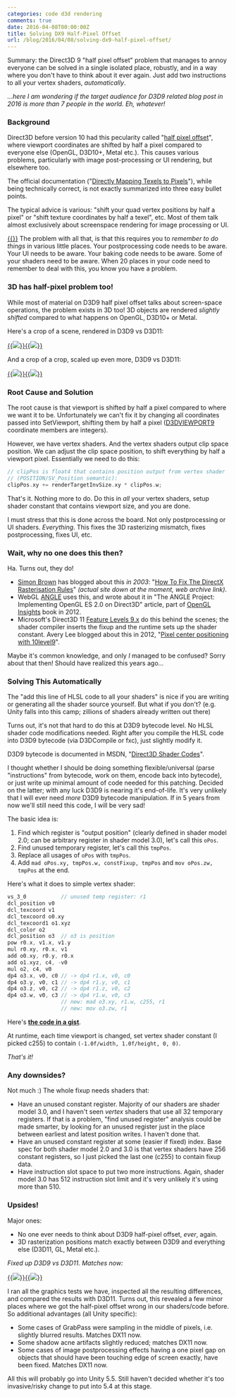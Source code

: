 ```yaml
---
categories: code d3d rendering
comments: true
date: 2016-04-08T00:00:00Z
title: Solving DX9 Half-Pixel Offset
url: /blog/2016/04/08/solving-dx9-half-pixel-offset/
---
```


Summary: the Direct3D 9 "half pixel offset" problem that manages to annoy everyone can be
solved in a single isolated place, robustly, and in a way where you don't have to think about it
ever again. Just add two instructions to all your vertex shaders, *automatically*.

*...here I am wondering if the target audience for D3D9 related blog post in 2016 is more than
7 people in the world. Eh, whatever!*



### Background

Direct3D before version 10 had this pecularity called "[half pixel offset](https://www.google.com/search?q=half%20pixel%20offset)", where viewport coordinates are shifted by half a pixel compared
to everyone else (OpenGL, D3D10+, Metal etc.). This causes various problems, particularly with
image post-processing or UI rendering, but elsewhere too.

The official documentation ("[Directly Mapping Texels to Pixels](https://msdn.microsoft.com/en-us/library/windows/desktop/bb219690.aspx)"),
while being technically correct, is not exactly summarized into three easy bullet points.

The typical advice is various: "shift your quad vertex positions by half a pixel" or "shift texture
coordinates by half a texel", etc. Most of them talk almost exclusively about screenspace
rendering for image processing or UI.

[{{<imgright src="/img/blog/2016-04/halfpixel-CodeRemoval.png" width="200">}}](/img/blog/2016-04/halfpixel-CodeRemoval.png)
The problem with all that, is that this requires you to *remember to do things* in various little places.
Your postprocessing code needs to be aware. Your UI needs to be aware. Your baking code needs to be aware.
Some of your shaders need to be aware. When 20 places in your code need to remember to deal with this, you
know you have a problem.



### 3D has half-pixel problem too!

While most of material on D3D9 half pixel offset talks about screen-space operations, the problem exists in 3D
too! 3D objects are rendered *slightly shifted* compared to what happens on OpenGL, D3D10+ or Metal.

Here's a crop of a scene, rendered in D3D9 vs D3D11:

[{{<img src="/img/blog/2016-04/halfpixel-Full-dx9.png">}}](/img/blog/2016-04/halfpixel-Full-dx9.png)[{{<img src="/img/blog/2016-04/halfpixel-Full-dx11.png">}}](/img/blog/2016-04/halfpixel-Full-dx11.png)

And a crop of a crop, scaled up even more, D3D9 vs D3D11:

[{{<img src="/img/blog/2016-04/halfpixel-Crop-dx9.png">}}](/img/blog/2016-04/halfpixel-Crop-dx9.png)[{{<img src="/img/blog/2016-04/halfpixel-Crop-dx11.png">}}](/img/blog/2016-04/halfpixel-Crop-dx11.png)



### Root Cause and Solution

The root cause is that viewport is shifted by half a pixel compared to where we want it to be. Unfortunately
we can't fix it by changing all coordinates passed into SetViewport, shifting them by half a pixel
([D3DVIEWPORT9](https://msdn.microsoft.com/en-us/library/windows/desktop/bb172632.aspx)
coordinate members are integers).

However, we have vertex shaders. And the vertex shaders output clip space position. We can adjust the clip space
position, to shift everything by half a viewport pixel. Essentially we need to do this:

``` c++
// clipPos is float4 that contains position output from vertex shader
// (POSITION/SV_Position semantic):
clipPos.xy += renderTargetInvSize.xy * clipPos.w;
```

That's it. Nothing more to do. Do this in *all* your vertex shaders, setup shader constant that contains
viewport size, and you are done.

I must stress that this is done across the board. Not only postprocessing or UI shaders. *Everything*. This
fixes the 3D rasterizing mismatch, fixes postprocessing, fixes UI, etc.



### Wait, why no one does this then?

Ha. Turns out, they do!

* [Simon Brown](https://twitter.com/sjb3d) has blogged about this *in 2003*:
  "[How To Fix The DirectX Rasterisation Rules](https://web.archive.org/web/20090812055103/http://www.sjbrown.co.uk/2003/05/01/fix-directx-rasterisation)"
  *(actual site down at the moment, web archive link)*.
* WebGL [ANGLE](https://github.com/google/angle) uses this, and wrote about it in "The ANGLE Project:
  Implementing OpenGL ES 2.0 on Direct3D" article, part of [OpenGL Insights](http://openglinsights.com/) book in 2012.
* Microsoft's Direct3D 11 [Feature Levels 9.x](https://msdn.microsoft.com/en-us/library/windows/desktop/ff476876.aspx)
  do this behind the scenes; the shader compiler inserts the fixup and the runtime sets up the shader constant.
  Avery Lee blogged about this in 2012, "[Pixel center positioning with 10level9](http://www.virtualdub.org/blog/pivot/entry.php?id=366)".

Maybe it's common knowledge, and only *I* managed to be confused? Sorry about that then! Should have realized
this years ago...



### Solving This Automatically

The "add this line of HLSL code to all your shaders" is nice if you are writing or generating all the shader
source yourself. But what if you don't? (e.g. Unity falls into this camp; zillions of shaders already
written out there)

Turns out, it's not that hard to do this at D3D9 bytecode level. No HLSL shader code modifications needed.
Right after you compile the HLSL code into D3D9 bytecode (via D3DCompile or fxc), just slightly modify it.

D3D9 bytecode is documented in MSDN, "[Direct3D Shader Codes](https://msdn.microsoft.com/en-us/library/windows/hardware/ff552891.aspx)".

I thought whether I should be doing something flexible/universal
(parse "instructions" from bytecode, work on them, encode back into bytecode), or just write up minimal
amount of code needed for this patching. Decided on the latter; with any luck D3D9 is nearing it's end-of-life.
It's very unlikely that I will ever need *more* D3D9 bytecode manipulation. If in 5 years from now we'll
still need this code, I will be very sad!

The basic idea is:

1. Find which register is "output position" (clearly defined in shader model 2.0; can be arbitrary
  register in shader model 3.0), let's call this `oPos`.
1. Find unused temporary register, let's call this `tmpPos`.
1. Replace all usages of `oPos` with `tmpPos`.
1. Add `mad oPos.xy, tmpPos.w, constFixup, tmpPos` and `mov oPos.zw, tmpPos` at the end.

Here's what it does to simple vertex shader:
``` c++
vs_3_0           // unused temp register: r1
dcl_position v0
dcl_texcoord v1
dcl_texcoord o0.xy
dcl_texcoord1 o1.xyz
dcl_color o2
dcl_position o3  // o3 is position
pow r0.x, v1.x, v1.y
mul r0.xy, r0.x, v1
add o0.xy, r0.y, r0.x
add o1.xyz, c4, -v0
mul o2, c4, v0
dp4 o3.x, v0, c0 // -> dp4 r1.x, v0, c0
dp4 o3.y, v0, c1 // -> dp4 r1.y, v0, c1
dp4 o3.z, v0, c2 // -> dp4 r1.z, v0, c2
dp4 o3.w, v0, c3 // -> dp4 r1.w, v0, c3
                 // new: mad o3.xy, r1.w, c255, r1
                 // new: mov o3.zw, r1
```

Here's [**the code in a gist**](https://gist.github.com/aras-p/c2ea7b45ff3fbd5312eb9904c4bb8415).

At runtime, each time viewport is changed, set vertex shader constant (I picked c255) to contain
`(-1.0f/width, 1.0f/height, 0, 0)`.

*That's it!*



### Any downsides?

Not much :) The whole fixup needs shaders that:

* Have an unused constant register. Majority of our shaders are shader model 3.0, and I haven't seen
  *vertex* shaders that use all 32 temporary registers. If that is a problem, "find unused register"
  analysis could be made smarter, by looking for an unused register just in the place between
  earliest and latest position writes. I haven't done that.
* Have an unused constant register at some (easier if fixed) index. Base spec for both shader model 2.0 and 3.0
  is that vertex shaders have 256 constant registers, so I just picked the last one (c255) to contain
  fixup data.
* Have instruction slot space to put two more instructions. Again, shader model 3.0 has 512 instruction slot limit
  and it's very unlikely it's using more than 510.



### Upsides!

Major ones:

* No one ever needs to think about D3D9 half-pixel offset, *ever*, again.
* 3D rasterization positions match exactly between D3D9 and everything else (D3D11, GL, Metal etc.).

*Fixed up D3D9 vs D3D11. Matches now:*

[{{<img src="/img/blog/2016-04/halfpixel-Crop-dx9new.png">}}](/img/blog/2016-04/halfpixel-Crop-dx9new.png)[{{<img src="/img/blog/2016-04/halfpixel-Crop-dx11.png">}}](/img/blog/2016-04/halfpixel-Crop-dx11.png)


I ran all the graphics tests we have, inspected all the resulting differences, and compared the results
with D3D11. Turns out, this revealed a few minor places where we got the half-pixel offset wrong
in our shaders/code before. So additional advantages (all Unity specific):

* Some cases of GrabPass were sampling in the middle of pixels, i.e. slightly blurred results. Matches DX11 now.
* Some shadow acne artifacts slightly reduced; matches DX11 now.
* Some cases of image postprocessing effects having a one pixel gap on objects that should have been
  touching edge of screen exactly, have been fixed. Matches DX11 now.

All this will probably go into Unity 5.5. Still haven't decided whether it's too invasive/risky change to
put into 5.4 at this stage.
